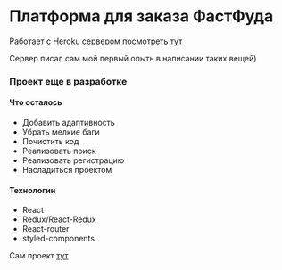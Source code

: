 # Платформа для заказа ФастФуда

Работает с Heroku сервером [посмотреть тут](https://vast-basin-51392.herokuapp.com/)

Сервер писал сам мой первый опыть в написании таких вещей)

### Проект еще в разработке

#### Что осталось 
  - Добавить адаптивность
  - Убрать мелкие баги
  - Почистить код
  - Реализовать поиск
  - Реализовать регистрацию
  - Насладиться проектом


#### Технологии

  - React
  - Redux/React-Redux
  - React-router
  - styled-components

Сам проект [тут](https://bewels.github.io/pizza)

